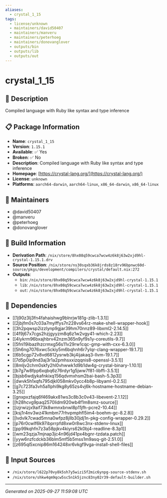 ```yaml
---
aliases:
  - crystal_1_15
tags:
  - license/unknown
  - maintainers/david50407
  - maintainers/manveru
  - maintainers/peterhoeg
  - maintainers/donovanglover
  - outputs/bin
  - outputs/lib
  - outputs/out
---
```


# crystal_1_15

## 📝 Description

Compiled language with Ruby like syntax and type inference

## 📋 Package Information

- **Name**: `crystal_1_15`
- **Version**: `1.15.1`
- **Available**: ✅ Yes
- **Broken**: ✅ No
- **Description**: Compiled language with Ruby like syntax and type inference
- **Homepage**: [https://crystal-lang.org/](https://crystal-lang.org/)
- **License**: `unknown`
- **Platforms**: `aarch64-darwin`, `aarch64-linux`, `x86_64-darwin`, `x86_64-linux`
## 👥 Maintainers

- @david50407
- @manveru
- @peterhoeg
- @donovanglover


## 🔧 Build Information

- **Derivation Path**: `/nix/store/8hx08q59cwca7wcw4z6k8j63w2xjd9hl-crystal-1.15.1.drv`
- **Source Position**: `/nix/store/ns30sqxb36k8jrds8z18rv96bpnwc60d-source/pkgs/development/compilers/crystal/default.nix:272`
- **Outputs**:
  - `bin`:  `/nix/store/8hx08q59cwca7wcw4z6k8j63w2xjd9hl-crystal-1.15.1`
  - `lib`:  `/nix/store/8hx08q59cwca7wcw4z6k8j63w2xjd9hl-crystal-1.15.1`
  - `out`:  `/nix/store/8hx08q59cwca7wcw4z6k8j63w2xjd9hl-crystal-1.15.1`

## 🔗 Dependencies

- [[1j90z3lj3fn4fahaishwg9blnrjw181g-zlib-1.3.1]]
- [[2jbjfm0s7c03a7mylffys7n228vs64rz-make-shell-wrapper-hook]]
- [[3h2pqwsp2izzlynp9gjar39hm70nnz89-libxml2-2.14.5]]
- [[4f9j67x7cgs2hzjgyyzm8q6z1w2vgy41-which-2.23]]
- [[4lykrm96bxajhbrv42nzm365n9yf9s1y-coreutils-9.7]]
- [[5fnl19ibazlhzcrmxg56s11v29rw1cqc-gmp-with-cxx-6.3.0]]
- [[5h6ng7076xwc5ckiy5m6bqhnh6r7ylqr-clang-wrapper-19.1.7]]
- [[6b5cgp72v8vd6812ysrwb3kj4ijakaq3-llvm-19.1.7]]
- [[7d5p0ip9nd3aj3r1a2pmhsxxizqqnis8-openssl-3.5.1]]
- [[8mljv2chm0skfy2hl0vhwwk1d9b1dw4g-crystal-binary-1.10.1]]
- [[b7g7w8fpp6xqbq6z76rdyr1g5jww7f81-libffi-3.5.1]]
- [[bjsb6wdjykafnkixq156qdvmxhsm2bai-bash-5.3p3]]
- [[dwvk5h1xqfs795djkl058mkv0ycc4b8p-libyaml-0.2.5]]
- [[g7c723fa3vh5a1lphi9kg8y65zs4vj6k-hostname-hostname-debian-3.25]]
- [[gnxpxzfajq6f469akx81ws3c8b3c0v43-libevent-2.1.12]]
- [[h28hcvg9paq2570lidm920wb4f1m8smz-source]]
- [[izjrwizjx9aif73k8wmnxbnwl8p11jfh-pcre2-10.44]]
- [[ksj1r4nv3wz41kmbm77rhvpmphfl5im4-boehm-gc-8.2.8]]
- [[lvdvlk7cwad5mna0wfpz8jllb30jdj1n-pkg-config-wrapper-0.29.2]]
- [[p76r0cwlf6k97ibprrpfd8xw0r8wc3nx-stdenv-linux]]
- [[pp99kqhfn7z3a58pjkv4kiyrs62k0bj4-readline-8.3p1]]
- [[wm23qzja7mjnap3jc4n96jd41px4bgnr-tzdata.patch]]
- [[yyw6nzfcdckb36blm5mf5b5mss1m9asq-git-2.51.0]]
- [[z695ql5xcnip86m164248xr6vkgf9vga-install-shell-files]]

## 📁 Input Sources

- `/nix/store/l622p70vy8k5sh7y5wizi5f2mic6ynpg-source-stdenv.sh`
- `/nix/store/shkw4qm9qcw5sc5n1k5jznc83ny02r39-default-builder.sh`

---
*Generated on 2025-09-27 11:59:08 UTC*

